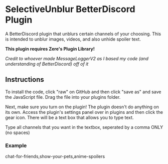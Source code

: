 # SelectiveUnblur BetterDiscord Plugin

A BetterDiscord plugin that unblurs certain channels of your choosing. This is intended to unblur images, videos, and also unhide spoiler text.

**This plugin requires Zere's Plugin Library!**

_Credit to whoever made MessageLoggerV2 as I based my code (and understanding of BetterDiscord) off of it_

## Instructions

To install the code, click "raw" on GitHub and then click "save as" and save the JavaScript file. Drag the file into your plugins folder.

Next, make sure you turn on the plugin! The plugin doesn't do anything on its own. Access the plugin's settings panel over in plugins and then click the gear icon. There will be a text box that allows you to type text.

Type all channels that you want in the textbox, seperated by a comma ONLY (no spaces)

### Example

chat-for-friends,show-your-pets,anime-spoilers
